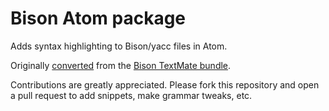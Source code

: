 # Bison Atom package
Adds syntax highlighting to Bison/yacc files in Atom.

Originally [converted](https://atom.io/docs/latest/converting-a-text-mate-bundle) from the [Bison TextMate bundle](https://github.com/textmate/bison.tmbundle).

Contributions are greatly appreciated.
Please fork this repository and open a pull request to add snippets, make grammar tweaks, etc.
